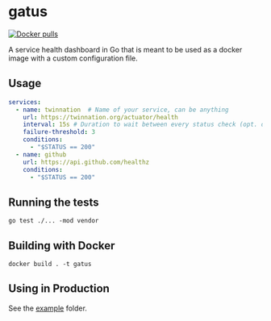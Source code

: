 # gatus

[![Docker pulls](https://img.shields.io/docker/pulls/twinproduction/gatus.svg)](https://cloud.docker.com/repository/docker/twinproduction/gatus)

A service health dashboard in Go that is meant to be used as a docker 
image with a custom configuration file.


## Usage

```yaml
services:
  - name: twinnation  # Name of your service, can be anything
    url: https://twinnation.org/actuator/health
    interval: 15s # Duration to wait between every status check (opt. default: 10s)
    failure-threshold: 3
    conditions:
      - "$STATUS == 200"
  - name: github
    url: https://api.github.com/healthz
    conditions:
      - "$STATUS == 200"
```


## Running the tests

```
go test ./... -mod vendor
```


## Building with Docker

```
docker build . -t gatus
```


## Using in Production

See the [example](example) folder.
